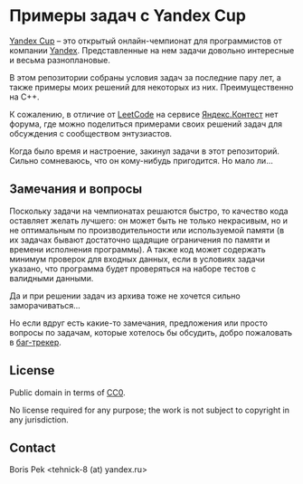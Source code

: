 # Примеры задач с Yandex Cup

[Yandex Cup](https://yandex.ru/cup/) &ndash; это открытый онлайн-чемпионат для программистов от компании [Yandex](https://yandex.com/company/). Представленные на нем задачи довольно интересные и весьма разноплановые.

В этом репозитории собраны условия задач за последние пару лет, а также примеры моих решений для некоторых из них. Преимущественно на C++.

К сожалению, в отличие от [LeetCode](https://leetcode.com/) на сервисе [Яндекс.Контест](https://contest.yandex.ru/yacup/) нет форума, где можно поделиться примерами своих решений задач для обсуждения с сообществом энтузиастов.

Когда было время и настроение, закинул задачи в этот репозиторий. Сильно сомневаюсь, что он кому-нибудь пригодится. Но мало ли...

## Замечания и вопросы

Поскольку задачи на чемпионатах решаются быстро, то качество кода оставляет желать лучшего: он может быть не только некрасивым, но и не оптимальным по производительности или используемой памяти (в их задачах бывают достаточно щадящие ограничения по памяти и времени исполнения программы). А также код может содержать минимум проверок для входных данных, если в условиях задачи указано, что программа будет проверяться на наборе тестов с валидными данными.

Да и при решении задач из архива тоже не хочется сильно заморачиваться...

Но если вдруг есть какие-то замечания, предложения или просто вопросы по задачам, которые хотелось бы обсудить, добро пожаловать в [баг-трекер](https://github.com/tehnick/tehnick-yac/issues).

## License

Public domain in terms of [CC0](https://github.com/tehnick/tehnick-yac/blob/master/LICENSE).

No license required for any purpose; the work is not subject to copyright in any jurisdiction.

## Contact

Boris Pek &lt;tehnick-8 (at) yandex.ru&gt;

